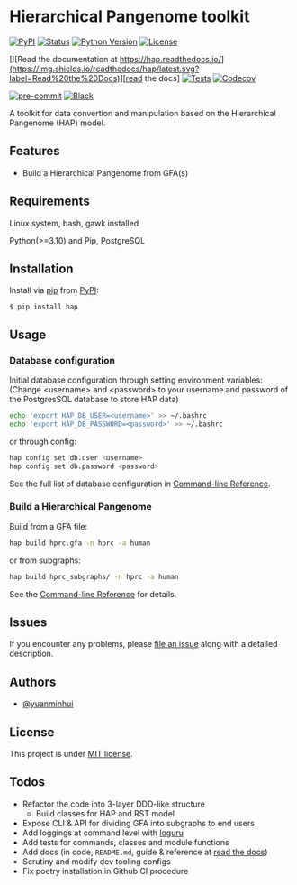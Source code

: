 # Hierarchical Pangenome toolkit

[![PyPI](https://img.shields.io/pypi/v/hap.svg)][pypi_]
[![Status](https://img.shields.io/pypi/status/hap.svg)][status]
[![Python Version](https://img.shields.io/pypi/pyversions/hap)][python version]
[![License](https://img.shields.io/pypi/l/hap)][license]

[![Read the documentation at https://hap.readthedocs.io/](https://img.shields.io/readthedocs/hap/latest.svg?label=Read%20the%20Docs)][read the docs]
[![Tests](https://github.com/yuanminhui/hap/workflows/Tests/badge.svg)][tests]
[![Codecov](https://codecov.io/gh/yuanminhui/hap/branch/main/graph/badge.svg)][codecov]

[![pre-commit](https://img.shields.io/badge/pre--commit-enabled-brightgreen?logo=pre-commit&logoColor=white)][pre-commit]
[![Black](https://img.shields.io/badge/code%20style-black-000000.svg)][black]

A toolkit for data convertion and manipulation based on the Hierarchical Pangenome (HAP) model.

## Features

- Build a Hierarchical Pangenome from GFA(s)

## Requirements

Linux system,
bash, gawk installed

Python(>=3.10) and Pip, PostgreSQL

## Installation

Install via [pip] from [PyPI]:

```console
$ pip install hap
```

## Usage
### Database configuration
Initial database configuration through setting environment variables: (Change \<username> and \<password> to your username and password of the PostgresSQL database to store HAP data)
```bash
echo 'export HAP_DB_USER=<username>' >> ~/.bashrc
echo 'export HAP_DB_PASSWORD=<password>' >> ~/.bashrc
```

or through config:
```bash
hap config set db.user <username>
hap config set db.password <password>
```
See the full list of database configuration in [Command-line Reference].

### Build a Hierarchical Pangenome
Build from a GFA file:

```bash
hap build hprc.gfa -n hprc -a human
```

or from subgraphs:

```bash
hap build hprc_subgraphs/ -n hprc -a human
```

See the [Command-line Reference] for details.

## Issues

If you encounter any problems,
please [file an issue] along with a detailed description.

## Authors

- [@yuanminhui](https://www.github.com/yuanminhui)

## License

This project is under [MIT license][license].

## Todos

- Refactor the code into 3-layer DDD-like structure
  - Build classes for HAP and RST model 
- Expose CLI & API for dividing GFA into subgraphs to end users
- Add loggings at command level with [loguru]
- Add tests for commands, classes and module functions
- Add docs (in code, `README.md`, guide & reference at [read the docs])
- Scrutiny and modify dev tooling configs
- Fix poetry installation in Github CI procedure

<!--Links-->

<!--badges-->

[pypi_]: https://pypi.org/project/hap/
[status]: https://pypi.org/project/hap/
[python version]: https://pypi.org/project/hap
[read the docs]: https://hap.readthedocs.io/
[tests]: https://github.com/yuanminhui/hap/actions?workflow=Tests
[codecov]: https://app.codecov.io/gh/yuanminhui/hap
[pre-commit]: https://github.com/pre-commit/pre-commit
[black]: https://github.com/psf/black
[pypi]: https://pypi.org/
[pip]: https://pip.pypa.io/

<!-- github-only -->

[file an issue]: https://github.com/yuanminhui/hap/issues
[license]: https://github.com/yuanminhui/hap/blob/main/LICENSE

<!-- misc -->
[command-line reference]: https://hap.readthedocs.io/en/latest/usage.html
[loguru]: https://github.com/Delgan/loguru